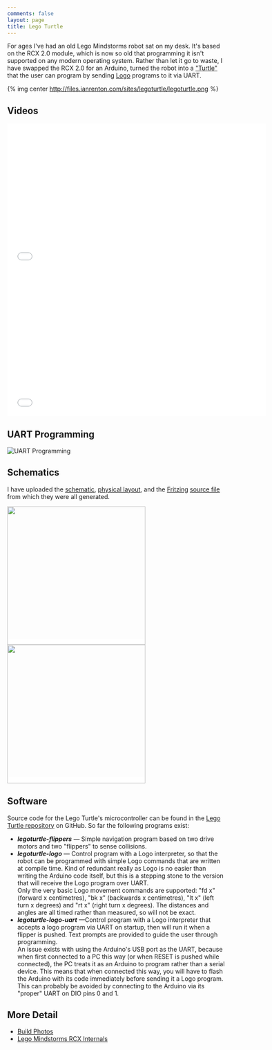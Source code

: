 ```yaml
---
comments: false
layout: page
title: Lego Turtle
---
```


For ages I've had an old Lego Mindstorms robot sat on my desk. It's based on the RCX 2.0 module, which is now so old that programming it isn't supported on any modern operating system. Rather than let it go to waste, I have swapped the RCX 2.0 for an Arduino, turned the robot into a ["Turtle"](https://en.wikipedia.org/wiki/Turtle_%28robot%29) that the user can program by sending [Logo](https://en.wikipedia.org/wiki/Logo_programming_language) programs to it via UART.

{% img center http://files.ianrenton.com/sites/legoturtle/legoturtle.png %}

## Videos

<iframe src="//player.vimeo.com/video/88391233" width="600" height="338" frameborder="0" webkitallowfullscreen mozallowfullscreen allowfullscreen></iframe> <iframe src="//player.vimeo.com/video/88480999" width="600" height="338" frameborder="0" webkitallowfullscreen mozallowfullscreen allowfullscreen></iframe>

## UART Programming

![UART Programming](http://files.ianrenton.com/sites/legoturtle/logo-uart-screen.png)

## Schematics

I have uploaded the <a href="http://files.ianrenton.com/sites/legoturtle/legoturtle_schem.png">schematic</a>, <a href="http://files.ianrenton.com/sites/legoturtle/legoturtle_bb.png">physical layout</a>, and the <a href="http://fritzing.org">Fritzing</a> <a href="http://files.ianrenton.com/sites/legoturtle/legoturtle.fzz">source file</a> from which they were all generated.

<a href="http://files.ianrenton.com/sites/legoturtle/legoturtle_schem.png" style="padding:0; background-color: white;"><img src="http://files.ianrenton.com/sites/legoturtle/legoturtle_schem.png" width="320px"/></a> <a href="http://files.ianrenton.com/sites/legoturtle/legoturtle_bb.png" style="padding:0; background-color: white;"><img src="http://files.ianrenton.com/sites/legoturtle/legoturtle_bb.png" width="320px"/></a>

## Software

Source code for the Lego Turtle's microcontroller can be found in the <a href="https://github.com/ianrenton/legoturtle">Lego Turtle repository</a> on GitHub. So far the following programs exist:

* ***legoturtle-flippers*** &mdash; Simple navigation program based on two drive motors and two "flippers" to sense collisions.
* ***legoturtle-logo*** &mdash; Control program with a Logo interpreter, so that the robot can be programmed with simple Logo commands that are written at compile time. Kind of redundant really as Logo is no easier than writing the Arduino code itself, but this is a stepping stone to the version that will receive the Logo program over UART.<br/>Only the very basic Logo movement commands are supported: "fd x" (forward x centimetres), "bk x" (backwards x centimetres), "lt x" (left turn x degrees) and "rt x" (right turn x degrees). The distances and angles are all timed rather than measured, so will not be exact.
* ***legoturtle-logo-uart*** &mdash;Control program with a Logo interpreter that accepts a logo program via UART on startup, then will run it when a flipper is pushed. Text prompts are provided to guide the user through programming.<br/>An issue exists with using the Arduino's USB port as the UART, because when first connected to a PC this way (or when RESET is pushed while connected), the PC treats it as an Arduino to program rather than a serial device. This means that when connected this way, you will have to flash the Arduino with its code immediately before sending it a Logo program. This can probably be avoided by connecting to the Arduino via its "proper" UART on DIO pins 0 and 1.

## More Detail

* [Build Photos](../lego-turtle-build-photos)
* [Lego Mindstorms RCX Internals](../lego-mindstorms-rcx-internals)
